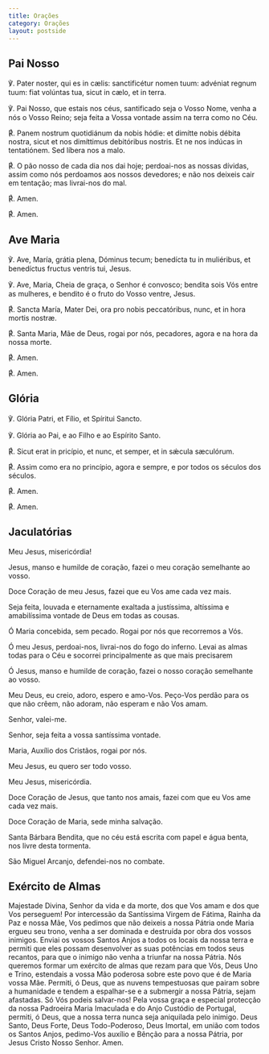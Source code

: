 ```yaml
---
title: Orações 
category: Orações
layout: postside
---
```


## Pai Nosso

<div class="side-by-side not-content">
 
<p>
<span class="text-green-500">℣.</span> Pater noster, qui es in cælis: sanctificétur nomen tuum: advéniat regnum tuum: fiat volúntas tua, sicut in cælo, et in terra.
</p>
<p>
<span class="text-green-500">℣.</span> Pai Nosso, que estais nos céus, santificado seja o Vosso Nome, venha a nós o Vosso Reino; seja feita a Vossa vontade assim na terra como no Céu.
</p>
<p>
<span class="text-red-500">℟.</span> Panem nostrum quotidiánum da nobis hódie: et dimítte nobis débita nostra, sicut et nos dimíttimus debitóribus nostris. Et ne nos indúcas in tentatiónem. Sed líbera nos a malo.
</p>
<p>
<span class="text-red-500">℟.</span> O pão nosso de cada dia nos dai hoje; perdoai-nos as nossas dívidas, assim como nós perdoamos aos nossos devedores; e não nos deixeis cair em tentação; mas livrai-nos do mal.
</p>
<p>
<span class="text-red-500">℟.</span> Amen.
</p>
<p>
<span class="text-red-500">℟.</span> Amen.
</p>

</div>

## Ave Maria

<div class="side-by-side not-content">
<p>
<span class="text-green-500">℣.</span> Ave, María, grátia plena, Dóminus tecum; benedícta tu in muliéribus, et benedíctus fructus ventris tui, Jesus.
</p>
<p>
<span class="text-green-500">℣.</span> Ave, Maria, Cheia de graça, o Senhor é convosco; bendita sois Vós entre as mulheres, e bendito é o fruto do Vosso ventre, Jesus.
</p>
<p>
<span class="text-red-500">℟.</span> Sancta María, Mater Dei, ora pro nobis peccatóribus, nunc, et in hora mortis nostræ.
</p>
<p>
<span class="text-red-500">℟.</span> Santa Maria, Mãe de Deus, rogai por nós, pecadores, agora e na hora da nossa morte.
</p>
<p>
<span class="text-red-500">℟.</span> Amen.
</p>
<p>
<span class="text-red-500">℟.</span> Amen.
</p>

</div>


## Glória 

<div class="side-by-side not-content">

<p>
<span class="text-green-500">℣.</span> Glória Patri, et Fílio, et Spíritui Sancto.
</p>
<p>
<span class="text-green-500">℣.</span> Glória ao Pai, e ao Filho e ao Espírito Santo.
</p>
<p>
<span class="text-red-500">℟.</span> Sicut erat in pricípio, et nunc, et semper, et in sǽcula sæculórum.
</p>
<p>
<span class="text-red-500">℟.</span> Assim como era no princípio, agora e sempre, e por todos os séculos dos séculos.
</p>
<p>
<span class="text-red-500">℟.</span> Amen.
</p>
<p>
<span class="text-red-500">℟.</span> Amen.
</p>

</div>

## Jaculatórias

Meu Jesus, misericórdia!

Jesus, manso e humilde de coração, fazei o meu coração semelhante ao vosso.

Doce Coração de meu Jesus, fazei que eu Vos ame cada vez mais.

Seja feita, louvada e eternamente exaltada a justíssima, altíssima e amabilíssima vontade de Deus em todas as cousas.

Ó Maria concebida, sem pecado. Rogai por nós que recorremos a Vós.

Ó meu Jesus, perdoai-nos, livrai-nos do fogo do inferno. Levai as almas todas para o Céu e socorrei principalmente as que mais precisarem

Ó Jesus, manso e humilde de coração, fazei o nosso coração semelhante ao vosso.

Meu Deus, eu creio, adoro, espero e amo-Vos. Peço-Vos perdão para os que não crêem, não adoram, não esperam e não Vos amam.

Senhor, valei-me.

Senhor, seja feita a vossa santíssima vontade.

Maria, Auxílio dos Cristãos, rogai por nós.

Meu Jesus, eu quero ser todo vosso.

Meu Jesus, misericórdia.

Doce Coração de Jesus, que tanto nos amais, fazei com que eu Vos ame cada vez mais.

Doce Coração de Maria, sede minha salvação.

Santa Bárbara Bendita, que no céu está escrita com papel e água benta, nos livre desta tormenta.

São Miguel Arcanjo, defendei-nos no combate.

## Exército de Almas

Majestade Divina, Senhor da vida e da morte, dos que Vos amam e dos que Vos perseguem! Por intercessão da Santíssima Virgem de Fátima, Rainha da Paz e nossa Mãe, Vos pedimos que não deixeis a nossa Pátria onde Maria ergueu seu trono, venha a ser dominada e destruída por obra dos vossos inimigos. Enviai os vossos Santos Anjos a todos os locais da nossa terra e permiti que eles possam desenvolver as suas potências em todos seus recantos, para que o inimigo não venha a triunfar na nossa Pátria. Nós queremos formar um exército de almas que rezam para que Vós, Deus Uno e Trino, estendais a vossa Mão poderosa sobre este povo que é de Maria vossa Mãe. Permiti, ó Deus, que as nuvens tempestuosas que pairam sobre a humanidade e tendem a espalhar-se e a submergir a nossa Pátria, sejam afastadas. Só Vós podeis salvar-nos! Pela vossa graça e especial protecção da nossa Padroeira Maria Imaculada e do Anjo Custódio de Portugal, permiti, ó Deus, que a nossa terra nunca seja aniquilada pelo inimigo. Deus Santo, Deus Forte, Deus Todo-Poderoso, Deus Imortal, em união com todos os Santos Anjos, pedimo-Vos auxílio e Bênção para a nossa Pátria, por Jesus Cristo Nosso Senhor. Amen.
